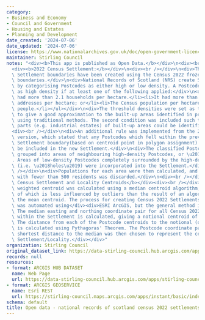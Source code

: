 ```yaml
---
category:
- Business and Economy
- Council and Government
- Housing and Estates
- Planning and Development
date_created: '2024-07-06'
date_updated: '2024-07-06'
license: https://www.nationalarchives.gov.uk/doc/open-government-licence/version/3/
maintainer: Stirling Council
notes: "<div><b>This app is published as Open Data.</b></div>\n<div><br /></div>\n\
  <div><b>2022 Census Settlement:</b></div>\n<div><br /></div>\n<div>The 2022 Census\
  \ Settlement boundaries have been created using the Census 2022 frozen Postcode\
  \ boundaries.</div>\n<div>National Records of Scotland (NRS) create Settlement boundaries\
  \ by categorising Postcodes as either high or low density. A Postcode was defined\
  \ as high density if at least one of the following applied:</div>\n<div><ul><li>It\
  \ had more than 2.1 households per hectare.</li><li>It had more than 0.1 non-residential\
  \ addresses per hectare; or</li><li>The Census population per hectare exceeds five\
  \ people.</li></ul></div>\n<div>The threshold densities were set as they were found\
  \ to give a good approximation to the built-up areas identified in previous Censuses\
  \ using traditional methods. The second condition was included such that non-residential\
  \ parts (e.g. industrial estates) of built-up areas could be identified and included.</div>\n\
  <div><br /></div>\n<div>An additional rule was implemented from the 2016 (non-Census)\
  \ version, which stated that any Postcodes which fell within the previous version\
  \ Settlement boundary(based on centroid point in polygon assignment) would automatically\
  \ be included in the new Settlement.</div>\n<div>The classified Postcodes were then\
  \ grouped into areas of neighbouring high-density Postcodes, or \u2018Settlements\u2019\
  . Areas of low-density Postcodes completely surrounded by the high-density areas\
  \ (i.e. \u2018holes\u2019) were incorporated into the Settlement.</div>\n<div><br\
  \ /></div>\n<div>Populations for each area were then calculated, and any settlement\
  \ with fewer than 500 residents was discarded.</div>\n<div><br /></div>\n<div><div><b>2022\
  \ Census Settlement and Locality Centroids</b></div><div><br /></div><div>Each population\
  \ weighted centroid was calculated using a median centroid algorithm, the result\
  \ of which is less influenced by outliers than the result of an algorithm to calculate\
  \ the mean centroid. The process for creating Census 2022 Settlements centroids\
  \ was automated using</div><div>ESRI ArcGIS, but the general method is as follows.\
  \ The median easting and northing coordinate pair for all Census 2022 frozen</div><div>Postcodes\
  \ within the Settlement is calculated, giving a notional centroid of the Settlement.\
  \ The distance from each of the Postcode centroids to the notional (or median) centroid\
  \ is calculated using Pythagoras' Theorem. The Postcode coordinate pair with the\
  \ shortest distance to the median was then chosen to represent the centroid of the\
  \ Settlement/Locality.</div></div>"
organization: Stirling Council
original_dataset_link: https://data-stirling-council.hub.arcgis.com/apps/stirling-council::open-data-national-records-of-scotland-census-2022-settlements-app
records: null
resources:
- format: ARCGIS HUB DATASET
  name: Web Page
  url: https://data-stirling-council.hub.arcgis.com/apps/stirling-council::open-data-national-records-of-scotland-census-2022-settlements-app
- format: ARCGIS GEOSERVICE
  name: Esri REST
  url: https://stirling-council.maps.arcgis.com/apps/instant/basic/index.html?appid=55d7ac8b9a6845f1a2c936e74d07b02a
schema: default
title: Open data - national records of scotland census 2022 settlements app
---
```

